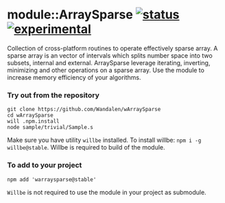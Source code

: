 
# module::ArraySparse [![status](https://github.com/Wandalen/wArraySparse/actions/workflows/StandardPublish.yml/badge.svg)](https://github.com/Wandalen/wArraySparse/actions/workflows/StandardPublish.yml) [![experimental](https://img.shields.io/badge/stability-experimental-orange.svg)](https://github.com/emersion/stability-badges#experimental)

Collection of cross-platform routines to operate effectively sparse array. A sparse array is an vector of intervals which splits number space into two subsets, internal and external. ArraySparse leverage iterating, inverting, minimizing and other operations on a sparse array. Use the module to increase memory efficiency of your algorithms.

### Try out from the repository

```
git clone https://github.com/Wandalen/wArraySparse
cd wArraySparse
will .npm.install
node sample/trivial/Sample.s
```

Make sure you have utility `willbe` installed. To install willbe: `npm i -g willbe@stable`. Willbe is required to build of the module.

### To add to your project

```
npm add 'warraysparse@stable'
```

`Willbe` is not required to use the module in your project as submodule.

